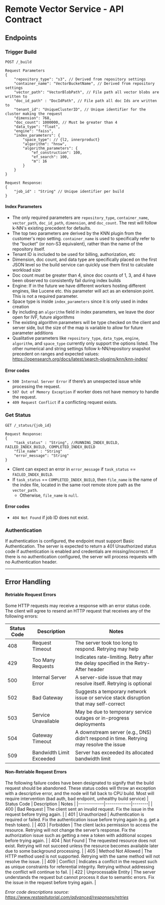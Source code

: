 # Remote Vector Service - API Contract

## Endpoints

### Trigger Build

```
POST /_build

Request Parameters
{
    "repository_type": "s3", // Derived from repository settings
    "container_name": "VectorBucketName", // Derived from repository settings
    "vector_path": "VectorBlobPath", // File path all vector blobs are written to
    "doc_id_path" : "DocIdPath", // File path all doc Ids are written to
    "tenant_id": "UniqueClusterID", // Unique identifier for the cluster making the request
    "dimension": 768,
    "doc_count": 1000000, // Must be greater than 4
    "data_type": "float",
    "engine": "faiss",
    "index_parameters": {
        "space_type": // {l2, innerproduct}
        "algorithm": "hnsw",
        "algorithm_parameters": {
            "ef_construction": 100,
            "ef_search": 100,
            "m": 16
        }
    }
}

Request Response:
{
    "job_id" : "String" // Unique identifier per build
}
```

#### Index Parameters

* The only required parameters are `repository_type`, `container_name`, `vector_path`, `doc_id_path`, `dimension`, and `doc_count`. The rest will follow k-NN's existing precedent for defaults.
* The top two parameters are derived by the KNN plugin from the customer's repo setting. `container_name` is used to specifically refer to the "bucket" (or non-S3 equivalent), rather than the name of the repository itself.
* Tenant ID is included to be used for billing, authorization, etc
* Dimension, doc count, and data type are specifically placed on the first JSON level so the build service can quickly use them first to calculate workload size
* Doc count must be greater than 4, since doc counts of 1, 3, and 4 have been observed to consistently fail during index builds
* Engine: If in the future we have different workers hosting different engines, like Lucene etc. this parameter will act as an extension point. This is not a required parameter.
* Space type is inside `index_parameters` since it is only used in index creation
* By including an `algorithm` field in index parameters, we leave the door open for IVF, future algorithms
* The existing algorithm parameters will be type checked on the client and server side, but the size of the map is variable to allow for future parameter additions
* Qualitative parameters like `repository_type`, `data_type`, `engine`, `algorithm`, and `space_type` currently only support the options listed. The other numerical and string settings follow k-NN/repository snapshot precedent on ranges and expected values: https://opensearch.org/docs/latest/search-plugins/knn/knn-index/

#### Error codes

- `500 Internal Server Error` if there’s an unexpected issue while processing the request. 
- `507 Out of Memory Exception` if worker does not have memory to handle the request. 
- `409 Request Conflict` if a conflicting request exists.

### Get Status

```
GET /_status/{job_id}

Request Response:
{
    "task_status" : "String", //RUNNING_INDEX_BUILD, FAILED_INDEX_BUILD, COMPLETED_INDEX_BUILD
    "file_name" : "String" 
    "error_message": "String"
}
```

* Client can expect an error in `error_message` if `task_status` == `FAILED_INDEX_BUILD`.
* If `task_status` == `COMPLETED_INDEX_BUILD`, then `file_name` is the name of the index file, located
in the same root remote store path as the `vector_path`. 
  * Otherwise, `file_name` is `null`. 


#### Error codes
- `404 Not Found` if job ID does not exist. 


### Authentication

If authentication is configured, the endpoint must support Basic Authentication. The server is expected to return a 401 Unauthorized status code if authentication is enabled and credentials are missing/incorrect. If there is no authentication configured, the server will process requests with no Authentication header.

* * *

## Error Handling

#### Retriable Request Errors

Some HTTP requests may receive a response with an error status code. The client will agree to resend an HTTP request that receives any of the following errors:

| Status Code | Description | Notes |
|-------------|-------------|--------|
| 408 | Request Timeout | The server took too long to respond. Retrying may help |
| 429 | Too Many Requests | Indicates rate-limiting. Retry after the delay specified in the Retry-After header |
| 500 | Internal Server Error | A server-side issue that may resolve itself. Retrying is optional |
| 502 | Bad Gateway | Suggests a temporary network issue or service stack disruption that may self-correct |
| 503 | Service Unavailable | May be due to temporary service outages or in-progress deployments |
| 504 | Gateway Timeout | A downstream server (e.g., DNS) didn’t respond in time. Retrying may resolve the issue |
| 509 | Bandwidth Limit Exceeded | Server has exceeded its allocated bandwidth limit |


#### Non-Retriable Request Errors

The following failure codes have been designated to signify that the build request should be abandoned. These status codes will throw an exception with a descriptive error, and the node will fall back to CPU build. Most will require intervention (bad auth, bad endpoint, unhealthy build service)
| Status Code | Description | Notes |
|-------------|-------------|--------|
| 400 | Bad Request | The client sent an invalid request. Fix the issue in the request before trying again. |
| 401 | Unauthorized | Authentication is required or failed. Fix the authentication issue before trying again (e.g. get a fresh token). |
| 403 | Forbidden | The client lacks permission to access the resource. Retrying will not change the server’s response. Fix the authorization issue such as getting a new a token with additional scopes before trying again. |
| 404 | Not Found | The requested resource does not exist. Retrying will not succeed unless the resource becomes available later due to some background processing. |
| 405 | Method Not Allowed | The HTTP method used is not supported. Retrying with the same method will not resolve the issue. |
| 409 | Conflict | Indicates a conflict in the request such as unique constraints for referential integrity. Retrying without addressing the conflict will continue to fail. |
| 422 | Unprocessable Entity | The server understands the request but cannot process it due to semantic errors. Fix the issue in the request before trying again. |

_Error code descriptions source: https://www.restapitutorial.com/advanced/responses/retries_